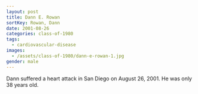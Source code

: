 ```yaml
---
layout: post
title: Dann E. Rowan
sortKey: Rowan, Dann
date: 2001-08-26
categories: class-of-1980
tags:
  - cardiovascular-disease
images:
  - /assets/class-of-1980/dann-e-rowan-1.jpg
gender: male
---
```

Dann suffered a heart attack in San Diego on August 26, 2001. He was only 38 years old.
